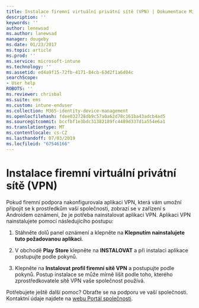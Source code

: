 ```yaml
---
title: Instalace firemní virtuální privátní sítě (VPN) | Dokumentace Microsoftu
description: ''
keywords: ''
author: lenewsad
ms.author: lanewsad
manager: dougeby
ms.date: 01/23/2017
ms.topic: article
ms.prod: ''
ms.service: microsoft-intune
ms.technology: ''
ms.assetid: ed4a9f15-72fb-4171-84cb-63d2f1a6d04c
searchScope:
- User help
ROBOTS: ''
ms.reviewer: chrisbal
ms.suite: ems
ms.custom: intune-enduser
ms.collection: M365-identity-device-management
ms.openlocfilehash: fdee032728db9c57a0a62d78c161ba43adcb4ad5
ms.sourcegitcommit: bccfbf1e3bdc31382189fc4489d337d1a554e6a1
ms.translationtype: MT
ms.contentlocale: cs-CZ
ms.lasthandoff: 07/03/2019
ms.locfileid: "67546166"
---
```

# <a name="how-to-install-your-companys-virtual-private-network-vpn"></a>Instalace firemní virtuální privátní sítě (VPN)

Pokud firemní podpora nakonfigurovala aplikaci VPN, která vám umožní připojit se k prostředkům vaší společnosti, zobrazí se v zařízení s Androidem oznámení, že je potřeba nainstalovat aplikaci VPN. Aplikaci VPN nainstalujete pomocí následujícího postupu:

1. Stáhněte dolů panel oznámení a klepněte na **Klepnutím nainstalujete tuto požadovanou aplikaci**.

2. V obchodě **Play Store** klepněte na **INSTALOVAT** a při instalaci aplikace postupujte podle pokynů.

3. Klepněte na **Instalovat profil firemní sítě VPN** a postupujte podle pokynů. Postup instalace se může mírně lišit podle toho, kterého zprostředkovatele sítě VPN vaše společnost používá.


Potřebujete ještě další pomoc? Obraťte se na podporu ve vaší společnosti. Kontaktní údaje najdete na [webu Portál společnosti](https://go.microsoft.com/fwlink/?linkid=2010980).
